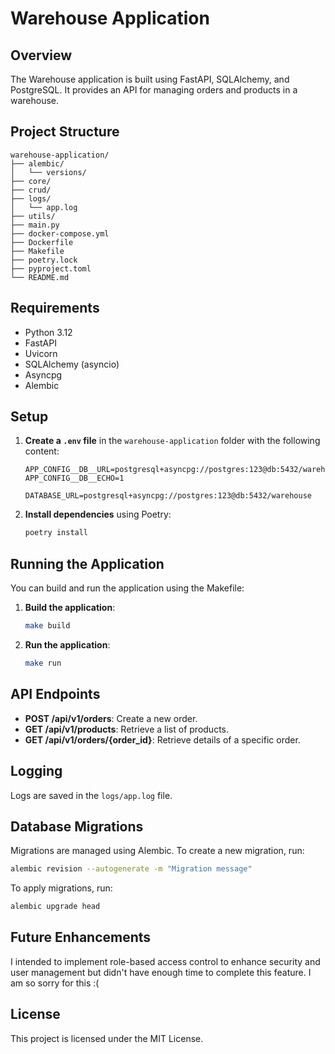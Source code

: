 # Warehouse Application

## Overview

The Warehouse application is built using FastAPI, SQLAlchemy, and PostgreSQL. It provides an API for managing orders and products in a warehouse.

## Project Structure

```structure
warehouse-application/
├── alembic/
│   └── versions/
├── core/
├── crud/
├── logs/
│   └── app.log
├── utils/
├── main.py
├── docker-compose.yml
├── Dockerfile
├── Makefile
├── poetry.lock
├── pyproject.toml
└── README.md
```

## Requirements

- Python 3.12
- FastAPI
- Uvicorn
- SQLAlchemy (asyncio)
- Asyncpg
- Alembic

## Setup

1. **Create a `.env` file** in the `warehouse-application` folder with the following content:

    ```plaintext
    APP_CONFIG__DB__URL=postgresql+asyncpg://postgres:123@db:5432/warehouse
    APP_CONFIG__DB__ECHO=1

    DATABASE_URL=postgresql+asyncpg://postgres:123@db:5432/warehouse
    ```

2. **Install dependencies** using Poetry:

    ```bash
    poetry install
    ```

## Running the Application

You can build and run the application using the Makefile:

1. **Build the application**:

    ```bash
    make build
    ```

2. **Run the application**:

    ```bash
    make run
    ```

## API Endpoints

- **POST /api/v1/orders**: Create a new order.
- **GET /api/v1/products**: Retrieve a list of products.
- **GET /api/v1/orders/{order_id}**: Retrieve details of a specific order.

## Logging

Logs are saved in the `logs/app.log` file.

## Database Migrations

Migrations are managed using Alembic. To create a new migration, run:

```bash
alembic revision --autogenerate -m "Migration message"
```

To apply migrations, run:

```bash
alembic upgrade head
```

## Future Enhancements

I intended to implement role-based access control to enhance security and user management but didn't have enough time to complete this feature. I am so sorry for this :(

## License

This project is licensed under the MIT License.
